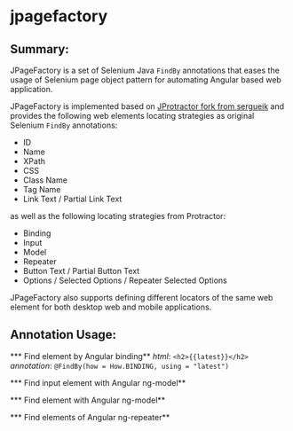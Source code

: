 # jpagefactory

## Summary:

JPageFactory is a set of Selenium Java `FindBy` annotations that eases the usage of Selenium page object pattern for automating Angular based web application. 

JPageFactory is implemented based on [JProtractor fork from sergueik](https://github.com/sergueik/jProtractor) and provides the following web elements locating strategies as original Selenium `FindBy` annotations:
* ID
* Name
* XPath
* CSS
* Class Name
* Tag Name
* Link Text / Partial Link Text
   
as well as the following locating strategies from Protractor:
* Binding
* Input
* Model
* Repeater
* Button Text / Partial Button Text
* Options / Selected Options / Repeater Selected Options

JPageFactory also supports defining different locators of the same web element for both desktop web and mobile applications.
 
## Annotation Usage:

*** Find element by Angular binding**
_html_: `<h2>{{latest}}</h2>`
_annotation_: `@FindBy(how = How.BINDING, using = "latest")`

*** Find input element with Angular ng-model**

*** Find element with Angular ng-model**

*** Find elements of Angular ng-repeater**
   